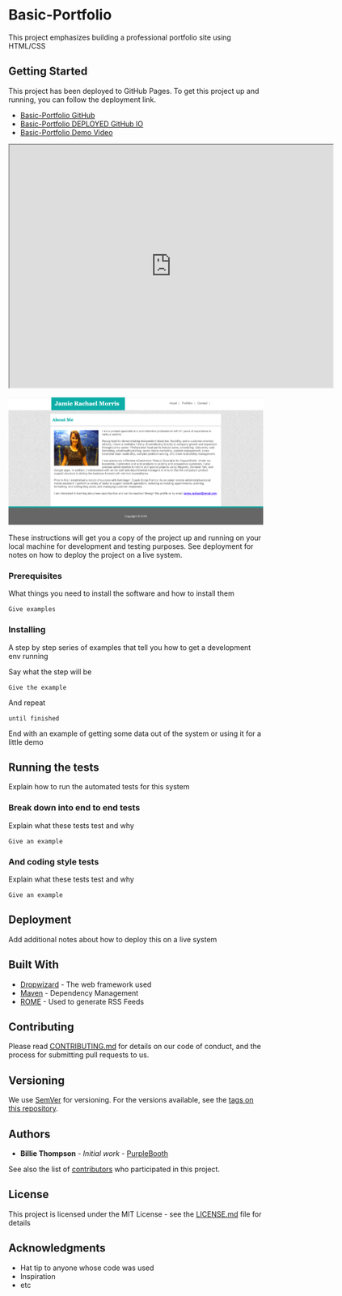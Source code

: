 # Basic-Portfolio

This project emphasizes building a professional portfolio site using HTML/CSS

## Getting Started

This project has been deployed to GitHub Pages. To get this project up and running, you can follow the deployment link. 

* [Basic-Portfolio GitHub](https://github.com/jamierachael/Basic-Portfolio/)
* [Basic-Portfolio DEPLOYED GitHub IO](https://jamierachael.github.io/Basic-Portfolio/)
* [Basic-Portfolio Demo Video](https://drive.google.com/file/d/1mRuUeQ1Klr53MmDPOg7Iqms4zCw6oeWt/view)

<iframe src="https://drive.google.com/file/d/1mRuUeQ1Klr53MmDPOg7Iqms4zCw6oeWt/preview" width="640" height="480"></iframe>


![](assets/Images/demo.PNG)

These instructions will get you a copy of the project up and running on your local machine for development and testing purposes. See deployment for notes on how to deploy the project on a live system.

### Prerequisites

What things you need to install the software and how to install them

```
Give examples
```

### Installing

A step by step series of examples that tell you how to get a development env running

Say what the step will be

```
Give the example
```

And repeat

```
until finished
```

End with an example of getting some data out of the system or using it for a little demo

## Running the tests

Explain how to run the automated tests for this system

### Break down into end to end tests

Explain what these tests test and why

```
Give an example
```

### And coding style tests

Explain what these tests test and why

```
Give an example
```

## Deployment

Add additional notes about how to deploy this on a live system

## Built With

* [Dropwizard](http://www.dropwizard.io/1.0.2/docs/) - The web framework used
* [Maven](https://maven.apache.org/) - Dependency Management
* [ROME](https://rometools.github.io/rome/) - Used to generate RSS Feeds

## Contributing

Please read [CONTRIBUTING.md](https://gist.github.com/PurpleBooth/b24679402957c63ec426) for details on our code of conduct, and the process for submitting pull requests to us.

## Versioning

We use [SemVer](http://semver.org/) for versioning. For the versions available, see the [tags on this repository](https://github.com/your/project/tags). 

## Authors

* **Billie Thompson** - *Initial work* - [PurpleBooth](https://github.com/PurpleBooth)

See also the list of [contributors](https://github.com/your/project/contributors) who participated in this project.

## License

This project is licensed under the MIT License - see the [LICENSE.md](LICENSE.md) file for details

## Acknowledgments

* Hat tip to anyone whose code was used
* Inspiration
* etc

